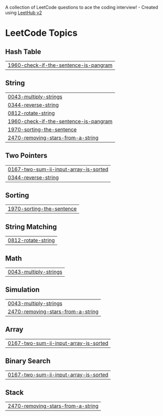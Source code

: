 A collection of LeetCode questions to ace the coding interview! - Created using [LeetHub v2](https://github.com/arunbhardwaj/LeetHub-2.0)
<!---LeetCode Topics Start-->
# LeetCode Topics
## Hash Table
|  |
| ------- |
| [1960-check-if-the-sentence-is-pangram](https://github.com/m-h-d-salih/LeetCode/tree/master/1960-check-if-the-sentence-is-pangram) |
## String
|  |
| ------- |
| [0043-multiply-strings](https://github.com/m-h-d-salih/LeetCode/tree/master/0043-multiply-strings) |
| [0344-reverse-string](https://github.com/m-h-d-salih/LeetCode/tree/master/0344-reverse-string) |
| [0812-rotate-string](https://github.com/m-h-d-salih/LeetCode/tree/master/0812-rotate-string) |
| [1960-check-if-the-sentence-is-pangram](https://github.com/m-h-d-salih/LeetCode/tree/master/1960-check-if-the-sentence-is-pangram) |
| [1970-sorting-the-sentence](https://github.com/m-h-d-salih/LeetCode/tree/master/1970-sorting-the-sentence) |
| [2470-removing-stars-from-a-string](https://github.com/m-h-d-salih/LeetCode/tree/master/2470-removing-stars-from-a-string) |
## Two Pointers
|  |
| ------- |
| [0167-two-sum-ii-input-array-is-sorted](https://github.com/m-h-d-salih/LeetCode/tree/master/0167-two-sum-ii-input-array-is-sorted) |
| [0344-reverse-string](https://github.com/m-h-d-salih/LeetCode/tree/master/0344-reverse-string) |
## Sorting
|  |
| ------- |
| [1970-sorting-the-sentence](https://github.com/m-h-d-salih/LeetCode/tree/master/1970-sorting-the-sentence) |
## String Matching
|  |
| ------- |
| [0812-rotate-string](https://github.com/m-h-d-salih/LeetCode/tree/master/0812-rotate-string) |
## Math
|  |
| ------- |
| [0043-multiply-strings](https://github.com/m-h-d-salih/LeetCode/tree/master/0043-multiply-strings) |
## Simulation
|  |
| ------- |
| [0043-multiply-strings](https://github.com/m-h-d-salih/LeetCode/tree/master/0043-multiply-strings) |
| [2470-removing-stars-from-a-string](https://github.com/m-h-d-salih/LeetCode/tree/master/2470-removing-stars-from-a-string) |
## Array
|  |
| ------- |
| [0167-two-sum-ii-input-array-is-sorted](https://github.com/m-h-d-salih/LeetCode/tree/master/0167-two-sum-ii-input-array-is-sorted) |
## Binary Search
|  |
| ------- |
| [0167-two-sum-ii-input-array-is-sorted](https://github.com/m-h-d-salih/LeetCode/tree/master/0167-two-sum-ii-input-array-is-sorted) |
## Stack
|  |
| ------- |
| [2470-removing-stars-from-a-string](https://github.com/m-h-d-salih/LeetCode/tree/master/2470-removing-stars-from-a-string) |
<!---LeetCode Topics End-->